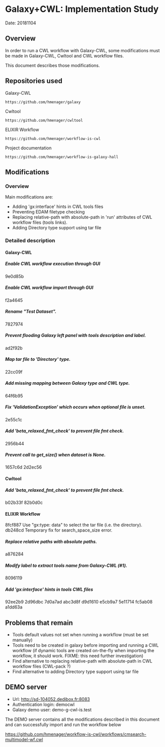 # Galaxy+CWL: Implementation Study

Date: 20181104

## Overview

In order to run a CWL workflow with Galaxy-CWL, some modifications must be made in
Galaxy-CWL, Cwltool and CWL workflow files.

This document describes those modifications.

## Repositories used

Galaxy-CWL

```
https://github.com/hmenager/galaxy
```

Cwltool

```
https://github.com/hmenager/cwltool
```

ELIXIR Workflow

```
https://github.com/hmenager/workflow-is-cwl
```

Project documentation

```
https://github.com/hmenager/workflow-is-galaxy-hall
```

## Modifications

### Overview

Main modifications are:

* Adding 'gx:interface' hints in CWL tools files
* Preventing EDAM filetype checking
* Replacing relative-path with absolute-path in 'run' attributes of CWL workflow files (tools links).
* Adding Directory type support using tar file

### Detailed description

#### Galaxy-CWL

##### Enable CWL workflow execution through GUI

9e0d85b  

##### Enable CWL workflow import through GUI

f2a4645

##### Rename "Test Dataset".

7827974

##### Prevent flooding Galaxy left panel with tools description and label.

ad2f92b  

##### Map tar file to 'Directory' type.

22cc09f  

##### Add missing mapping between Galaxy type and CWL type.

64f6b95  

##### Fix 'ValidationException' which occurs when optional file is unset.

2e55c1c  

##### Add 'beta_relaxed_fmt_check' to prevent file fmt check.

2956b44  

##### Prevent call to get_size() when dataset is None.

1657c6d 
2d2ec56  

#### Cwltool

##### Add 'beta_relaxed_fmt_check' to prevent file fmt check.

b02b33f
82b0d0c

#### ELIXIR Workflow

8fcf887  Use "gx:type: data" to select the tar file (i.e. the directory).
db248cd  Temporary fix for search_space_size error.

##### Replace relative paths with absolute paths.

a876284  

##### Modify label to extract tools name from Galaxy-CWL (#1).

8096119  

##### Add 'gx:interface' hints in tools CWL files

92ee2b9 
2d96dbc
7d0a7ad
abc3d8f 
d9d1610 
e5cb9a7 
5e11714 
fc5ab08 
a1dd63a 

## Problems that remain

* Tools default values not set when running a workflow (must be set manually)
* Tools need to be created in galaxy before importing and running a CWL workflow
(if dynamic tools are created on-the-fly when importing the workflow, it should work. FIXME: this need further investigation)
* Find alternative to replacing relative-path with absolute-path in CWL workflow files (CWL-pack ?)
* Find alternative to adding Directory type support using tar file

## DEMO server

* Url: http://sd-104052.dedibox.fr:8083
* Authentication login: democwl
* Galaxy demo user: demo-g-cwl-is.test

The DEMO server contains all the modifications described in this document and can successfully import and run the workflow below

https://github.com/hmenager/workflow-is-cwl/workflows/cmsearch-multimodel-wf.cwl
